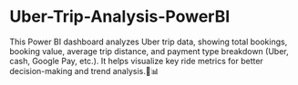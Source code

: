 # Uber-Trip-Analysis-PowerBI
This Power BI dashboard analyzes Uber trip data, showing total bookings, booking value, average trip distance, and payment type breakdown (Uber, cash, Google Pay, etc.). It helps visualize key ride metrics for better decision-making and trend analysis.🚖📊
